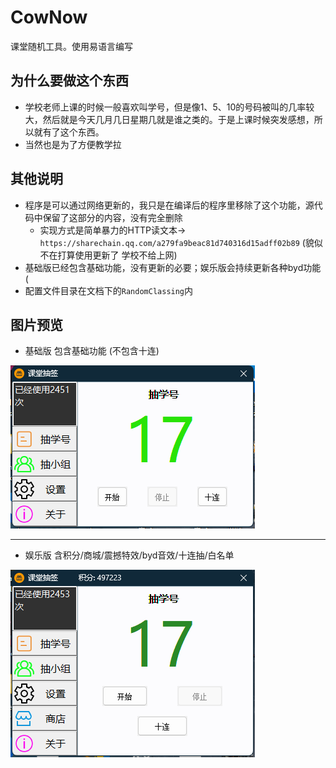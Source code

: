# CowNow
课堂随机工具。使用易语言编写

## 为什么要做这个东西
* 学校老师上课的时候一般喜欢叫学号，但是像1、5、10的号码被叫的几率较大，然后就是今天几月几日星期几就是谁之类的。于是上课时候突发感想，所以就有了这个东西。
* 当然也是为了方便教学拉

## 其他说明
* 程序是可以通过网络更新的，我只是在编译后的程序里移除了这个功能，源代码中保留了这部分的内容，没有完全删除
  * 实现方式是简单暴力的HTTP读文本-> `https://sharechain.qq.com/a279fa9beac81d740316d15adff02b89` (貌似不在打算使用更新了 学校不给上网)
* 基础版已经包含基础功能，没有更新的必要；娱乐版会持续更新各种byd功能 (
* 配置文件目录在文档下的`RandomClassing`内

## 图片预览
- 基础版 包含基础功能 (不包含十连)

![](/imgs/basic.png)
***
- 娱乐版 含积分/商城/震撼特效/byd音效/十连抽/白名单

![](/imgs/byd.png)

